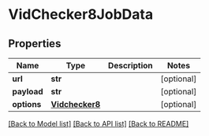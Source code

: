 # VidChecker8JobData

## Properties
Name | Type | Description | Notes
------------ | ------------- | ------------- | -------------
**url** | **str** |  | [optional] 
**payload** | **str** |  | [optional] 
**options** | [**Vidchecker8**](Vidchecker8.md) |  | [optional] 

[[Back to Model list]](../README.md#documentation-for-models) [[Back to API list]](../README.md#documentation-for-api-endpoints) [[Back to README]](../README.md)


